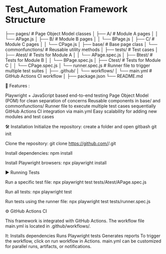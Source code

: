 # Test_Automation Framework Structure

├── pages/                     # Page Object Model classes
│   ├── A/                     # Module A pages
│   │   └── APage.js
│   ├── B/                     # Module B pages
│   │   └── BPage.js
│   ├── C/                     # Module C pages
│   │   └── CPage.js
│   ├── base/                  # Base page class
│   └── commonfunctions/       # Reusable utility methods
│
├── tests/                     # Test cases
│   ├── Atest/                 # Tests for Module A
│   │   └── APage.spec.js
│   ├── Btest/                 # Tests for Module B
│   │   └── BPage.spec.js
│   ├── Ctest/                 # Tests for Module C
│   │   └── CPage.spec.js
│   └── runner.spec.js         # Runner file to trigger multiple test suites
│
├── .github/
│   └── workflows/
│       └── main.yml           # GitHub Actions CI workflow
│
├── package.json
└── README.md

🚀 Features :

Playwright + JavaScript based end-to-end testing
Page Object Model (POM) for clean separation of concerns
Reusable components in base/ and commonfunctions/
Runner file to execute multiple test cases sequentially
GitHub Actions CI integration via main.yml
Easy scalability for adding new modules and test cases

🛠️ Installation
Initialize the repository:
create a folder and open gitbash 
git init 

Clone the repository:
git clone https://github.com/<your-username>/<your-reponame>.git

Install dependencies:
npm install

Install Playwright browsers:
npx playwright install

▶️ Running Tests

Run a specific test file:
npx playwright test tests/Atest/APage.spec.js

Run all tests:
npx playwright test

Run tests using the runner file:
npx playwright test tests/runner.spec.js

⚙️ GitHub Actions CI

This framework is integrated with GitHub Actions.
The workflow file main.yml is located in .github/workflows/.

It:
Installs dependencies
Runs Playwright tests
Generates reports
To trigger the workflow, click on run workflow in Actions.
main.yml can be customized for parallel runs, artifacts, or notifications.